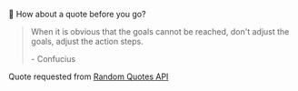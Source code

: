 📣 How about a quote before you go?

> When it is obvious that the goals cannot be reached, don't adjust the goals, adjust the action steps.
>
> <p>- Confucius</p>

Quote requested from [Random Quotes API](https://github.com/lukePeavey/quotable)
